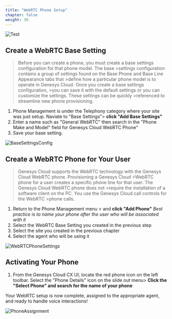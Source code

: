 ```yaml
---
title: "WebRTC Phone Setup"
chapter: false
weight: 30
---
```

![Test](/images/testing2.jpg)
## Create a WebRTC Base Setting
>Before you can create a phone, you must create a base settings configuration for that phone model. The base >settings configuration contains a group of settings found on the Base Phone and Base Line Appearance tabs that >define how a particular phone model is to operate in Genesys Cloud. Once you create a base settings configuration, >you can save it with the default settings or you can customize the settings. These settings can be quickly >referenced to streamline new phone provisioning. 

1. Phone Management is under the Telephony category where your site was just setup. Naviate to "Base Settings"> **click "Add Base Settings"**
2. Enter a name such as "General WebRTC" then search in the "Phone Make and Model" field for Genesys Cloud WebRTC Phone"
3.  Save your base setting.

![BaseSettingsConfig](/images/BaseSettings.jpg)

## Create a WebRTC Phone for Your User
>Genesys Cloud supports the WebRTC technology with the Genesys Cloud WebRTC phone. Provisioning a Genesys Cloud >WebRTC phone for a user creates a specific phone line for that user. The Genesys Cloud WebRTC phone does not >require the installation of a software client on the PC. You use the Genesys Cloud call controls for the WebRTC >phone calls.
1. Return to the Phone Management menu > and **click "Add Phone"** _Best practice is to name your phone after the user who will be associated with it_
2.  Select the WebRTC Base Setting you created in the previous step
3. Select the site you created in the previous chapter
4. Select the agent who will be using it

![WebRTCPhoneSettings](/images/PhoneSetup.jpg)

## Activating Your Phone
1. From the Genesys Cloud CX UI, locate the red phone icon on the left toolbar. Select the "Phone Details" icon on the slide out menu>  **Click the "Select Phone" and search for the name of your phone**

Your WebRTC setup is now complete, assigned to the appropriate agent, and ready to handle voice interactions! 

![PhoneAssignment](/images/PhoneSelect.jpg)
